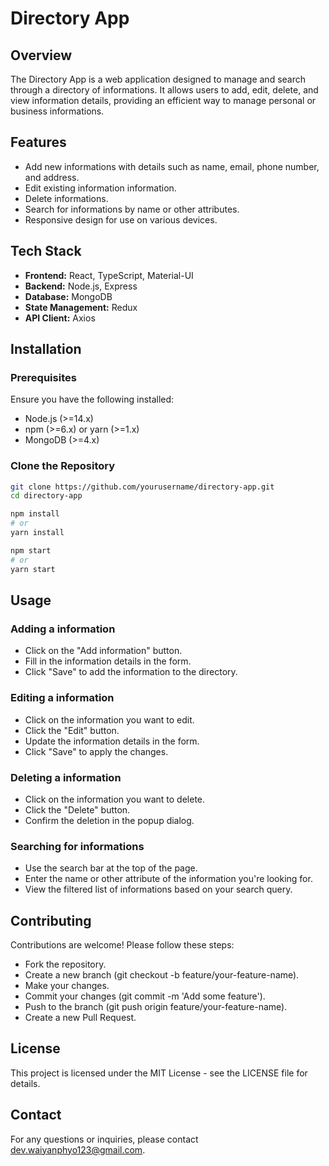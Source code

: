 # Directory App

## Overview

The Directory App is a web application designed to manage and search through a directory of informations. It allows users to add, edit, delete, and view information details, providing an efficient way to manage personal or business informations.

## Features

- Add new informations with details such as name, email, phone number, and address.
- Edit existing information information.
- Delete informations.
- Search for informations by name or other attributes.
- Responsive design for use on various devices.

## Tech Stack

- **Frontend:** React, TypeScript, Material-UI
- **Backend:** Node.js, Express
- **Database:** MongoDB
- **State Management:** Redux
- **API Client:** Axios

## Installation

### Prerequisites

Ensure you have the following installed:

- Node.js (>=14.x)
- npm (>=6.x) or yarn (>=1.x)
- MongoDB (>=4.x)

### Clone the Repository

```sh
git clone https://github.com/yourusername/directory-app.git
cd directory-app

npm install
# or
yarn install

npm start
# or
yarn start
```

## Usage

### Adding a information

- Click on the "Add information" button.
- Fill in the information details in the form.
- Click "Save" to add the information to the directory.

### Editing a information

- Click on the information you want to edit.
- Click the "Edit" button.
- Update the information details in the form.
- Click "Save" to apply the changes.

### Deleting a information

- Click on the information you want to delete.
- Click the "Delete" button.
- Confirm the deletion in the popup dialog.

### Searching for informations

- Use the search bar at the top of the page.
- Enter the name or other attribute of the information you're looking for.
- View the filtered list of informations based on your search query.

## Contributing

Contributions are welcome! Please follow these steps:

- Fork the repository.
- Create a new branch (git checkout -b feature/your-feature-name).
- Make your changes.
- Commit your changes (git commit -m 'Add some feature').
- Push to the branch (git push origin feature/your-feature-name).
- Create a new Pull Request.

## License

This project is licensed under the MIT License - see the LICENSE file for details.

## Contact

For any questions or inquiries, please contact dev.waiyanphyo123@gmail.com.

